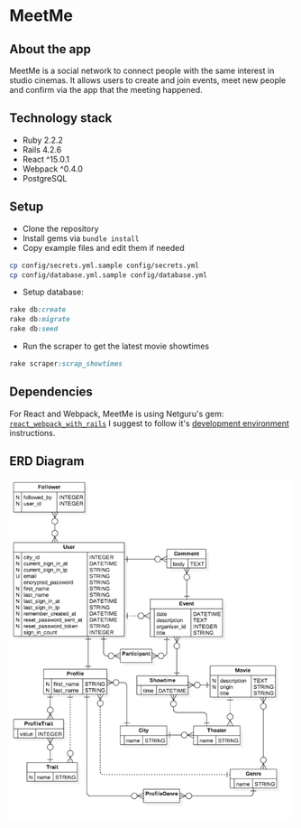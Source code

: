 MeetMe
======

## About the app
MeetMe is a social network to connect people with the same interest in studio cinemas. 
It allows users to create and join events, meet new people and confirm via the app that the meeting happened. 

## Technology stack 
* Ruby 2.2.2
* Rails 4.2.6
* React ^15.0.1
* Webpack ^0.4.0
* PostgreSQL

## Setup
* Clone the repository
* Install gems via `bundle install`
* Copy example files and edit them if needed
```bash
cp config/secrets.yml.sample config/secrets.yml 
cp config/database.yml.sample config/database.yml
```
* Setup database:
```ruby
rake db:create
rake db:migrate
rake db:seed 
```
* Run the scraper to get the latest movie showtimes
```ruby
rake scraper:scrap_showtimes
```

## Dependencies
For React and Webpack, MeetMe is using Netguru's gem:
[`react_webpack_with_rails`](https://github.com/netguru/react_webpack_rails)
I suggest to follow it's [development environment](https://github.com/netguru/react_webpack_rails) instructions.

## ERD Diagram
![erd](https://github.com/ZuzannaSt/meetme/blob/master/diagram-erd.png)
